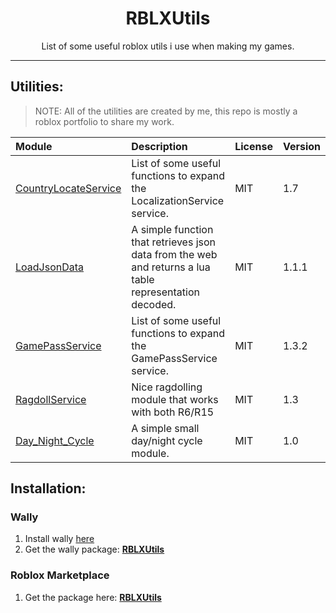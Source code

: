 <h1 align="center">RBLXUtils</h1>
<p align="center">List of some useful roblox utils i use when making my games.</p>

<hr>

## Utilities:
> NOTE: All of the utilities are created by me, this repo is mostly a roblox portfolio to share my work.

| Module | Description | License | Version
|:----|:----|:----|:----
| [CountryLocateService](https://github.com/fsdfdfgdfghSD/RBLXUtils/tree/main/modules/LocalizationService/CountryLocateService) | List of some useful functions to expand the LocalizationService service. | MIT | 1.7
| [LoadJsonData](https://github.com/fsdfdfgdfghSD/RBLXUtils/blob/main/modules/HTTP/LoadJsonData.lua) | A simple function that retrieves json data from the web and returns a lua table representation decoded. | MIT | 1.1.1
| [GamePassService](https://github.com/fsdfdfgdfghSD/RBLXUtils/blob/main/modules/MarketplaceService/GamePassService.lua) | List of some useful functions to expand the GamePassService service. | MIT | 1.3.2
| [RagdollService](https://github.com/fsdfdfgdfghSD/RBLXUtils/blob/main/modules/RagdollEngine/RagdollService.lua) | Nice ragdolling module that works with both R6/R15 | MIT | 1.3
| [Day_Night_Cycle](https://github.com/fsdfdfgdfghSD/RBLXUtils/tree/main/modules/DayNightCycle/Day_Night_Cycle.lua) | A simple small day/night cycle module. | MIT | 1.0

## Installation:

### Wally

1. Install wally [here](https://wally.run/install)
2. Get the wally package: **[RBLXUtils](https://wally.run/package/fsdfdfgdfghsd/rblxutils?version=1.14.3)**

### Roblox Marketplace

1. Get the package here: **[RBLXUtils](https://create.roblox.com/marketplace/asset/15633863552/RBLXUtils)**
